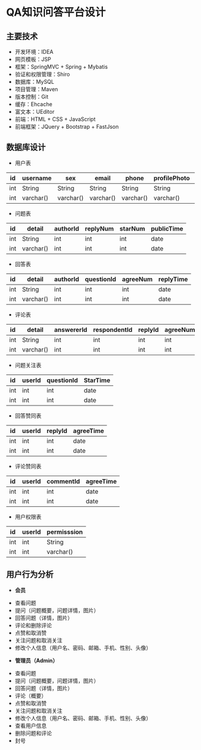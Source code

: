 # QA知识问答平台设计

## 主要技术
* 开发环境：IDEA
* 网页模板：JSP
* 框架：SpringMVC + Spring + Mybatis
* 验证和权限管理：Shiro
* 数据库：MySQL
* 项目管理：Maven
* 版本控制：Git
* 缓存：Ehcache
* 富文本：UEditor
* 前端：HTML + CSS + JavaScript
* 前端框架：JQuery + Bootstrap + FastJson

## 数据库设计
* 用户表

|id|username|sex|email|phone|profilePhoto|role|password|
|--|--|---|--|--|------------|--------|--|
|int|String|String|String|String|String|String|String|
|int|varchar()|varchar()|varchar()|varchar()|varchar()|varchar()|varchar()|


* 问题表

|id|detail|authorId|replyNum|starNum|publicTime|
|--|------|--------|--------|-------|----------|
|int|String|int|int|int|date|
|int|varchar()|int|int|int|date|

* 回答表

|id|detail|authorId|questionId|agreeNum|replyTime|
|--|------|--------|--------|-------|------|
|int|String|int|int|int|date|
|int|varchar()|int|int|int|date|

* 评论表

|id|detail|answererId|respondentId|replyId|agreeNum|commentTime|
|--|------|--------|--------|-------|--|--|
|int|String|int|int|int|int|date|
|int|varchar()|int|int|int|int|date|

* 问题关注表

|id|userId|questionId|StarTime|
|--|------|----------|--|
|int|int|int|date|
|int|int|int|date|

* 回答赞同表

|id|userId|replyId|agreeTime|
|--|------|-------|--|
|int|int|int|date|
|int|int|int|date|

* 评论赞同表

|id|userId|commentId|agreeTime|
|--|------|---------|--|
|int|int|int|date|
|int|int|int|date|

* 用户权限表

|id|userId|permisssion|
|--|------|------|
|int|int|String|
|int|int|varchar()|

## 用户行为分析

* **会员**
 - 查看问题
 - 提问（问题概要，问题详情，图片）
 - 回答问题（详情，图片）
 - 评论和删除评论
 - 点赞和取消赞
 - 关注问题和取消关注
 - 修改个人信息（用户名、密码、邮箱、手机、性别、头像）

* **管理员（Admin）**
 - 查看问题
 - 提问（问题概要，问题详情，图片）
 - 回答问题（详情，图片）
 - 评论（概要）
 - 点赞和取消赞
 - 关注问题和取消关注
 - 修改个人信息（用户名、密码、邮箱、手机、性别、头像）
 - 查看用户信息
 - 删除问题和评论
 - 封号